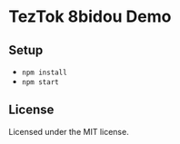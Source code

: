 # TezTok 8bidou Demo

## Setup

* `npm install`
* `npm start`

## License

Licensed under the MIT license.